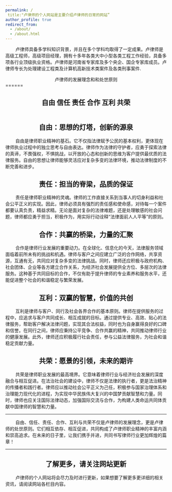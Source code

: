 ```yaml
---
permalink: /
 title:"卢律师的个人网站是主要介绍卢律师的日常的网站”
author_profile: true
redirect_from: 
  - /about/
  - /about.html
---
```


        卢律师具备多学科知识背景，并且在多个学科均取得了一定成果。卢律师是高级工程师，高级项目经理，拥有十多年各类大中小型各类工程工作经验，具备多项各行业顶级执业资格。卢律师是河南省专家库及多个央企、国企专家库成员。卢律师专长为处理建设工程类及计算机高新技术类案件及各类刑事案件.

<center>卢律师的发展理念和和处世原则</center>
======

## <center>自由 信任 责任 合作 互利 共荣</center>

<center><img src="https://lulawoffice.github.io/images/宝剑.png" title="" alt="" data-align="center"></center>

## <center>自由：思想的灯塔，创新的源泉</center>

        自由是律师职业精神的基石。它不仅指法律赋予公民的基本权利，更体现在律师执业过程中的独立思考与自由表达。律师作为法律的守护者，应勇于探索法律的真谛，不畏强权，不惧挑战，以开放的心态和创新的思维为客户提供最优质的法律服务。自由的思想让律师能够灵活应对复杂多变的法律环境，推动法律制度的不断完善和进步。

## <center>责任：担当的脊梁，品质的保证</center>

        责任是律师职业精神的灵魂。律师的工作直接关系到当事人的切身利益和社会公平正义的实现。因此，律师必须具有强烈的责任感和使命感，对待每一个案件都要认真负责，精益求精。无论是面对复杂的法律难题，还是处理敏感的社会问题，律师都应勇于担当，积极作为，用实际行动诠释“法律面前人人平等”的原则。

## <center>合作：共赢的桥梁，力量的汇聚</center>

        合作是律师行业发展的重要动力。在全球化、信息化的今天，法律服务领域面临着前所未有的挑战和机遇。律师与客户之间应建立广泛的合作网络，共享资源，互通有无，共同应对复杂多变的法律挑战。同时，律师还应积极与政府机构、社会团体、企业等各方建立合作关系，为经济社会发展提供全方位、多层次的法律服务。这种基于共同目标的合作，不仅有助于提升律师的专业素养和服务水平，还能促进整个社会的和谐稳定与繁荣发展。

## <center>互利：双赢的智慧，价值的共创</center>

        互利是律师与客户、同行及社会各界合作的基本原则。律师在提供服务的过程中，应追求与客户共同成长、相互成就的目标。通过提供专业、高效、贴心的法律服务，帮助客户解决法律问题，实现其合法权益，同时也为自身赢得良好的口碑和信誉。在同行之间，律师应秉持公平竞争、合作共赢的精神，共同推动律师行业的健康发展。此外，律师还应积极履行社会责任，参与公益法律服务，为社会和谐稳定贡献力量。

## <center>共荣：愿景的引领，未来的期许</center>

        共荣是律师职业发展的最高境界。它意味着律师行业与经济社会发展的深度融合与相互促进。在法治社会的建设中，律师不仅是法律的执行者，更是法治精神的传播者和践行者。律师应以推动社会公平正义为己任，积极参与国家治理体系和治理能力现代化的进程，为实现中华民族伟大复兴的中国梦贡献智慧和力量。同时，律师也应关注国际法律动态，加强国际交流与合作，为构建人类命运共同体贡献中国律师的智慧和力量。

---

        自由、信任、责任、合作、互利与共荣不仅是卢律师的发展理念，更是卢律师的处世原则。它们相互依存、相互促进，共同构成了卢律师职业精神的丰富内涵和崇高追求。在未来的日子里，让我们携手并进，共同书写律师行业更加辉煌的篇章！

---

## <center>了解更多，请关注网站更新</center>

        卢律师的个人网站将会尽力及时进行更新，如果想要了解更多更详细的相关资讯，请阅读网站各栏目内容。
